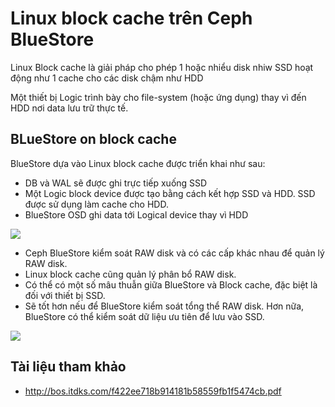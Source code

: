 # Linux block cache trên Ceph BlueStore

Linux Block cache là giải pháp cho phép 1 hoặc nhiểu disk nhiw SSD hoạt động như 1 cache cho các disk chậm như HDD

Một thiết bị Logic trình bày cho file-system (hoặc ứng dụng) thay vì đến HDD nơi data lưu trữ thực tế.

## BLueStore on block cache

BlueStore dựa vào Linux block cache được triển khai như sau:
- DB và WAL sẽ được ghi trực tiếp xuống SSD
- Một Logic block device được tạo bằng cách kết hợp SSD và HDD. SSD được sử dụng làm cache cho HDD.
- BlueStore OSD ghi data tới Logical device thay vì HDD

<img src=https://i.imgur.com/uCvjOxl.png>


- Ceph BlueStore kiểm soát RAW disk và có các cấp khác nhau để quản lý RAW disk.
- Linux block cache cũng quản lý phân bổ RAW disk.
- Có thể có một số mâu thuẫn giữa BlueStore và Block cache, đặc biệt là đối với thiết bị SSD.
- Sẽ tốt hơn nếu để BlueStore kiểm soát tổng thể RAW disk. Hơn nữa, BlueStore có thể kiểm soát dữ liệu ưu tiên để lưu vào SSD.

<img src=https://i.imgur.com/ql6p9xB.png>

## Tài liệu tham khảo
- http://bos.itdks.com/f422ee718b914181b58559fb1f5474cb.pdf
